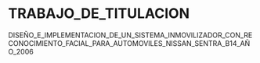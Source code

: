 # TRABAJO_DE_TITULACION
DISEÑO_E_IMPLEMENTACION_DE_UN_SISTEMA_INMOVILIZADOR_CON_RECONOCIMIENTO_FACIAL_PARA_AUTOMOVILES_NISSAN_SENTRA_B14_AÑO_2006

